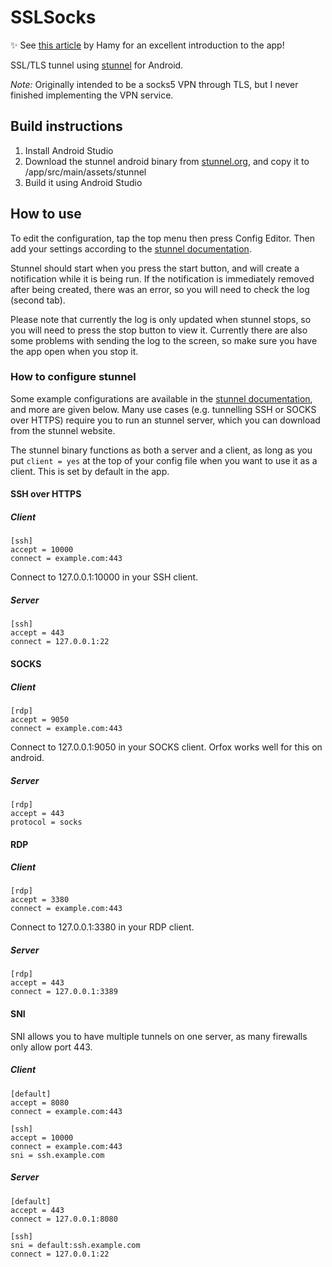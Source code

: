 # SSLSocks
✨ See [this article](https://hamy.io/post/0011/how-to-run-stunnel-on-your-android-device/) by Hamy for an excellent introduction to the app!

SSL/TLS tunnel using [stunnel](https://www.stunnel.org/) for Android.

*Note:* Originally intended to be a socks5 VPN through TLS, but I never finished implementing the VPN service.

## Build instructions
1. Install Android Studio
1. Download the stunnel android binary from [stunnel.org](https://www.stunnel.org/index.html), and copy it to /app/src/main/assets/stunnel
1. Build it using Android Studio

## How to use
To edit the configuration, tap the top menu then press Config Editor. Then add your settings according to the [stunnel documentation](https://www.stunnel.org/static/stunnel.html). 

Stunnel should start when you press the start button, and will create a notification while it is being run. If the notification is immediately removed after being created, there was an error, so you will need to check the log (second tab).

Please note that currently the log is only updated when stunnel stops, so you will need to press the stop button to view it. Currently there are also some problems with sending the log to the screen, so make sure you have the app open when you stop it.

### How to configure stunnel
Some example configurations are available in the [stunnel documentation](https://www.stunnel.org/static/stunnel.html#EXAMPLES), and more are given below. Many use cases (e.g. tunnelling SSH or SOCKS over HTTPS) require you to run an stunnel server, which you can download from the stunnel website.

The stunnel binary functions as both a server and a client, as long as you put `client = yes` at the top of your config file when you want to use it as a client. This is set by default in the app.

#### SSH over HTTPS
##### Client

```
[ssh]
accept = 10000
connect = example.com:443
```
Connect to 127.0.0.1:10000 in your SSH client.
##### Server
```
[ssh]
accept = 443
connect = 127.0.0.1:22
```
#### SOCKS
##### Client
```
[rdp]
accept = 9050
connect = example.com:443
```
Connect to 127.0.0.1:9050 in your SOCKS client. Orfox works well for this on android.
##### Server
```
[rdp]
accept = 443
protocol = socks
```
#### RDP
##### Client
```
[rdp]
accept = 3380
connect = example.com:443
```
Connect to 127.0.0.1:3380 in your RDP client.
##### Server
```
[rdp]
accept = 443
connect = 127.0.0.1:3389
```
#### SNI
SNI allows you to have multiple tunnels on one server, as many firewalls only allow port 443.
##### Client
```
[default]
accept = 8080
connect = example.com:443

[ssh]
accept = 10000
connect = example.com:443
sni = ssh.example.com
```
##### Server
```
[default]
accept = 443
connect = 127.0.0.1:8080

[ssh]
sni = default:ssh.example.com
connect = 127.0.0.1:22
```
